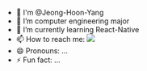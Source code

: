 - 👋 I'm @Jeong-Hoon-Yang
- 🔭 I’m computer engineering major
- 🌱 I’m currently learning React-Native
- 📫 How to reach me: <img src="https://img.shields.io/badge/yjhoon3658@naver.com-green?style=social&logo=Naver&logoColor=03C75A"/>
- 😄 Pronouns: ...
- ⚡ Fun fact: ...
